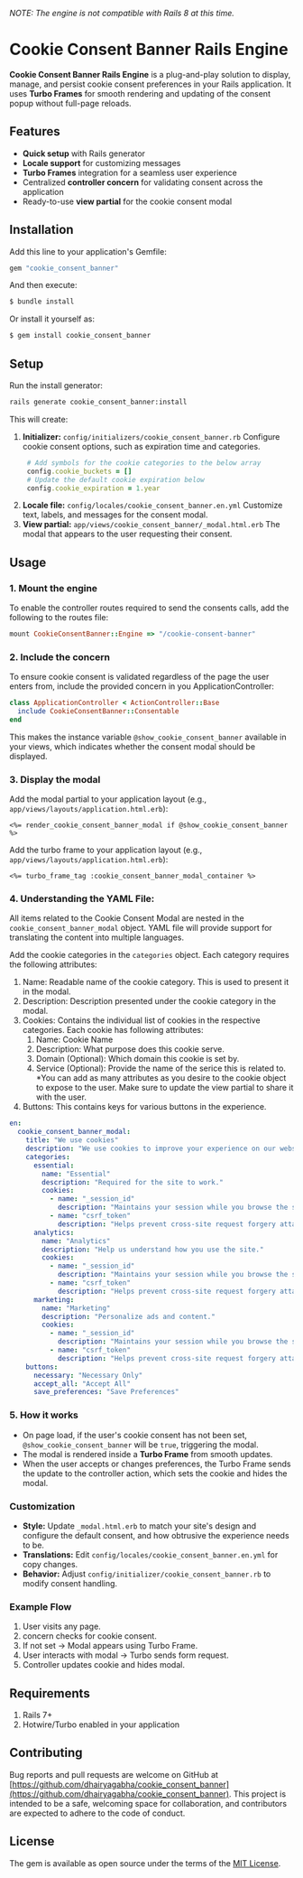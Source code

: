 

*NOTE: The engine is not compatible with Rails 8 at this time.*


# Cookie Consent Banner Rails Engine
**Cookie Consent Banner Rails Engine** is a plug-and-play solution to display, manage, and persist cookie consent preferences in your Rails application.
It uses **Turbo Frames** for smooth rendering and updating of the consent popup without full-page reloads.

## Features
* **Quick setup** with Rails generator
* **Locale support** for customizing messages
* **Turbo Frames** integration for a seamless user experience
* Centralized **controller concern** for validating consent across the application
* Ready-to-use **view partial** for the cookie consent modal

## Installation
Add this line to your application's Gemfile:

```ruby
gem "cookie_consent_banner"
```

And then execute:
```bash
$ bundle install
```

Or install it yourself as:
```bash
$ gem install cookie_consent_banner
```

## Setup
Run the install generator:
```bash
rails generate cookie_consent_banner:install
```

This will create:
1. **Initializer:** `config/initializers/cookie_consent_banner.rb`
   Configure cookie consent options, such as expiration time and categories.
   ```ruby
    # Add symbols for the cookie categories to the below array
    config.cookie_buckets = []
    # Update the default cookie expiration below
    config.cookie_expiration = 1.year
   ```
2. **Locale file:** `config/locales/cookie_consent_banner.en.yml`
   Customize text, labels, and messages for the consent modal.
3. **View partial:** `app/views/cookie_consent_banner/_modal.html.erb`
   The modal that appears to the user requesting their consent.

## Usage
### 1. Mount the engine
To enable the controller routes required to send the consents calls, add the following to the routes file:
```ruby
mount CookieConsentBanner::Engine => "/cookie-consent-banner"
```

### 2. Include the concern
To ensure cookie consent is validated regardless of the page the user enters from, include the provided concern in you ApplicationController:
```ruby
class ApplicationController < ActionController::Base
  include CookieConsentBanner::Consentable
end
```
This makes the instance variable `@show_cookie_consent_banner` available in your views, which indicates whether the consent modal should be displayed.

### 3. Display the modal
Add the modal partial to your application layout (e.g., `app/views/layouts/application.html.erb`):

```erb
<%= render_cookie_consent_banner_modal if @show_cookie_consent_banner %>
```

Add the turbo frame to your application layout (e.g., `app/views/layouts/application.html.erb`):

```erb
<%= turbo_frame_tag :cookie_consent_banner_modal_container %>
```

### 4. Understanding the YAML File:
All items related to the Cookie Consent Modal are nested in the `cookie_consent_banner_modal` object. YAML file will provide support for translating the content into multiple languages.

Add the cookie categories in the `categories` object. Each category requires the following attributes:
1. Name: Readable name of the cookie category. This is used to present it in the modal.
2. Description: Description presented under the cookie category in the modal.
3. Cookies: Contains the individual list of cookies in the respective categories. Each cookie has following attributes:
   1. Name: Cookie Name
   2. Description: What purpose does this cookie serve.
   3. Domain (Optional): Which domain this cookie is set by.
   4. Service (Optional): Provide the name of the serice this is related to.
   *You can add as many attributes as you desire to the cookie object to expose to the user. Make sure to update the view partial to share it with the user.
4. Buttons: This contains keys for various buttons in the experience.

```YAML
en:
  cookie_consent_banner_modal:
    title: "We use cookies"
    description: "We use cookies to improve your experience on our website. You can choose which types of cookies to allow."
    categories:
      essential:
        name: "Essential"
        description: "Required for the site to work."
        cookies:
          - name: "_session_id"
            description: "Maintains your session while you browse the site."
          - name: "csrf_token"
            description: "Helps prevent cross-site request forgery attacks."
      analytics:
        name: "Analytics"
        description: "Help us understand how you use the site."
        cookies:
          - name: "_session_id"
            description: "Maintains your session while you browse the site."
          - name: "csrf_token"
            description: "Helps prevent cross-site request forgery attacks."
      marketing:
        name: "Marketing"
        description: "Personalize ads and content."
        cookies:
          - name: "_session_id"
            description: "Maintains your session while you browse the site."
          - name: "csrf_token"
            description: "Helps prevent cross-site request forgery attacks."
    buttons:
      necessary: "Necessary Only"
      accept_all: "Accept All"
      save_preferences: "Save Preferences"
```

### 5. How it works
* On page load, if the user's cookie consent has not been set, `@show_cookie_consent_banner` will be `true`, triggering the modal.
* The modal is rendered inside a **Turbo Frame** from smooth updates.
* When the user accepts or changes preferences, the Turbo Frame sends the update to the controller action, which sets the cookie and hides the modal.

### Customization
* **Style:** Update `_modal.html.erb` to match your site's design and configure the default consent, and how obtrusive the experience needs to be.
* **Translations:** Edit `config/locales/cookie_consent_banner.en.yml` for copy changes.
* **Behavior:** Adjust `config/initializer/cookie_consent_banner.rb` to modify consent handling.

### Example Flow
1. User visits any page.
2. concern checks for cookie consent.
3. If not set -> Modal appears using Turbo Frame.
4. User interacts with modal -> Turbo sends form request.
5. Controller updates cookie and hides modal.

## Requirements
1. Rails 7+
2. Hotwire/Turbo enabled in your application

## Contributing
Bug reports and pull requests are welcome on GitHub at [https://github.com/dhairyagabha/cookie_consent_banner](https://github.com/dhairyagabha/cookie_consent_banner). This project is intended to be a safe, welcoming space for collaboration, and contributors are expected to adhere to the code of conduct.

## License
The gem is available as open source under the terms of the [MIT License](https://opensource.org/licenses/MIT).
